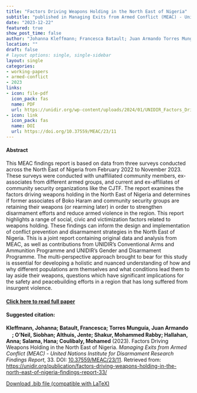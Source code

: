 ```yaml
---
title: "Factors Driving Weapons Holding in the North East of Nigeria"
subtitle: "published in Managing Exits from Armed Conflict (MEAC) - United Nations Institute for Disarmament Research Findings Report" 
date: "2023-12-22"
featured: true
show_post_time: false
author: "Johanna Kleffmann; Francesca Batault; Juan Armando Torres Munguía; Siobhan O’Neil; Jente Althuis; Mohammed Rabby Shakur; Anna Hallahan; Hana Salama; Mohamed Coulibaly"
location: ""
draft: false
# layout options: single, single-sidebar
layout: single
categories:
- working-papers
- armed-conflict
- 2023
links:
- icon: file-pdf
  icon_pack: fas
  name: PDF
  url: https://unidir.org/wp-content/uploads/2024/01/UNIDIR_Factors_Driving_Weapons_Holding_in_the_North_East_of_Nigeria_MEAC_Findings_Report_33.pdf
- icon: link
  icon_pack: fas
  name: DOI
  url: https://doi.org/10.37559/MEAC/23/11
---
```




<h4> Abstract </h4>
<p> This MEAC findings report is based on data from three surveys conducted across the North East of Nigeria from February 2022 to November 2023. These surveys were conducted with unaffiliated community members, ex-associates from different armed groups,  and current and ex-affiliates of community security organizations like the CJTF.  
The report examines the factors driving weapons holding in the North East of Nigeria and determines if former associates of Boko Haram and community security groups are retaining their weapons (or rearming later) in order to strengthen disarmament efforts and reduce armed violence in the region. This report highlights a range of social, civic and victimization factors related to weapons holding. These findings can inform the design and implementation of conflict prevention and disarmament strategies in the North East of Nigeria.
This is a joint report containing original data and analysis from MEAC, as well as contributions from UNIDIR’s Conventional Arms and Ammunition Programme and UNIDIR’s Gender and Disarmament Programme. The multi-perspective approach brought to bear for this study is essential for developing a holistic and nuanced understanding of how and why different populations arm themselves and what conditions lead them to lay aside their weapons, questions which have significant implications for the safety and peacebuilding efforts in a region that has long suffered from insurgent violence. </p>

<h4> <a href="https://unidir.org/publication/factors-driving-weapons-holding-in-the-north-east-of-nigeria-findings-report-33/" target="_blank"> Click here to read full paper </a></h4>

<h4>Suggested citation: </h4>
<p><b>Kleffmann, Johanna; Batault, Francesca; Torres Munguía, Juan Armando<a href="https://orcid.org/0000-0003-3432-6941"><img src="https://fontawesome.com/icons/orcid?f=brands&s=solid" height="16" width="16" ></a>; O’Neil, Siobhan; Althuis, Jente; Shakur, Mohammed Rabby; Hallahan, Anna; Salama, Hana; Coulibaly, Mohamed</b> (2023). Factors Driving Weapons Holding in the North East of Nigeria. <i>Managing Exits from Armed Conflict (MEAC) - United Nations Institute for Disarmament Research Findings Report</i>, 33. DOI: <a href="https://unidir.org/publication/factors-driving-weapons-holding-in-the-north-east-of-nigeria-findings-report-33/" target="_blank">10.37559/MEAC/23/11</a>. Retrieved from: <a href="https://unidir.org/publication/factors-driving-weapons-holding-in-the-north-east-of-nigeria-findings-report-33/" target="_blank">https://unidir.org/publication/factors-driving-weapons-holding-in-the-north-east-of-nigeria-findings-report-33/</a></p>

<a href="cite.bib" download="cite.bib" class="button"> Download .bib file (compatible with LaTeX) </a>
